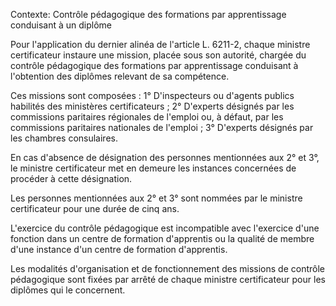 Contexte: Contrôle pédagogique des formations par apprentissage conduisant à un diplôme

Pour l'application du dernier alinéa de l'article L. 6211-2, chaque ministre certificateur instaure une mission, placée sous son autorité, chargée du contrôle pédagogique des formations par apprentissage conduisant à l'obtention des diplômes relevant de sa compétence.

Ces missions sont composées : 1° D'inspecteurs ou d'agents publics habilités des ministères certificateurs ; 2° D'experts désignés par les commissions paritaires régionales de l'emploi ou, à défaut, par les commissions paritaires nationales de l'emploi ; 3° D'experts désignés par les chambres consulaires.

En cas d'absence de désignation des personnes mentionnées aux 2° et 3°, le ministre certificateur met en demeure les instances concernées de procéder à cette désignation.

Les personnes mentionnées aux 2° et 3° sont nommées par le ministre certificateur pour une durée de cinq ans.

L'exercice du contrôle pédagogique est incompatible avec l'exercice d'une fonction dans un centre de formation d'apprentis ou la qualité de membre d'une instance d'un centre de formation d'apprentis.

Les modalités d'organisation et de fonctionnement des missions de contrôle pédagogique sont fixées par arrêté de chaque ministre certificateur pour les diplômes qui le concernent.
